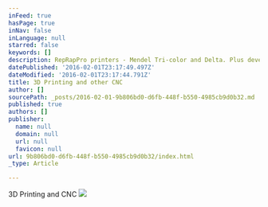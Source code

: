 ```yaml
---
inFeed: true
hasPage: true
inNav: false
inLanguage: null
starred: false
keywords: []
description: RepRapPro printers - Mendel Tri-color and Delta. Plus development of our own Scaleable CNC router
datePublished: '2016-02-01T23:17:49.497Z'
dateModified: '2016-02-01T23:17:44.791Z'
title: 3D Printing and other CNC
author: []
sourcePath: _posts/2016-02-01-9b806bd0-d6fb-448f-b550-4985cb9d0b32.md
published: true
authors: []
publisher:
  name: null
  domain: null
  url: null
  favicon: null
url: 9b806bd0-d6fb-448f-b550-4985cb9d0b32/index.html
_type: Article

---
```

3D Printing and CNC
![](https://the-grid-user-content.s3-us-west-2.amazonaws.com/a2f992cb-006e-40e9-a18a-31bd185e4b2c.JPG)